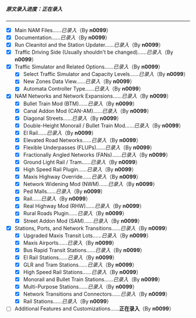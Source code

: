 ##### 原文录入进度：正在录入
---------------------------
- [X] Main NAM Files……*已录入*（By **n0099**）
- [X] Documentation……*已录入*（By **n0099**）
- [X] Run Cleanitol and the Station Updater……*已录入*（By **n0099**）
- [X] Traffic Driving Side (Usually shouldn't be changed)……*已录入*（By **n0099**）
- [X] Traffic Simulator and Related Options……*已录入*（By **n0099**）
  - [X] Select Traffic Simulator and Capacity Levels……*已录入*（By **n0099**）
  - [X] New Zones Data View……*已录入*（By **n0099**）
  - [X] Automata Controller Type……*已录入*（By **n0099**）
- [X] NAM Networks and Network Expansions……*已录入*（By **n0099**）
  - [X] Bullet Train Mod (BTM)……*已录入*（By **n0099**）
  - [X] Canal Addon Mod (CAN-AM)……*已录入*（By **n0099**）
  - [X] Diagonal Streets……*已录入*（By **n0099**）
  - [X] Double-Height Monorail / Bullet Train Mod……*已录入*（By **n0099**）
  - [X] El Rail……*已录入*（By **n0099**）
  - [X] Elevated Road Networks……*已录入*（By **n0099**）
  - [X] Flexible Underpasses (FLUPs)……*已录入*（By **n0099**）
  - [X] Fractionally Angled Networks (FANs)……*已录入*（By **n0099**）
  - [X] Ground Light Rail / Tram……*已录入*（By **n0099**）
  - [X] High Speed Rail Plugin……*已录入*（By **n0099**）
  - [X] Maxis Highway Override……*已录入*（By **n0099**）
  - [X] Network Widening Mod (NWM)……*已录入*（By **n0099**）
  - [X] Ped Malls……*已录入*（By **n0099**）
  - [X] Rail……*已录入*（By **n0099**）
  - [X] Real Highway Mod (RHW)……*已录入*（By **n0099**）
  - [X] Rural Roads Plugin……*已录入*（By **n0099**）
  - [X] Street Addon Mod (SAM)……*已录入*（By **n0099**）
- [X] Stations, Ports, and Network Transitions……*已录入*（By **n0099**）
  - [X] Upgraded Maxis Transit Lots……*已录入*（By **n0099**）
  - [X] Maxis Airports……*已录入*（By **n0099**）
  - [X] Bus Rapid Transit Stations……*已录入*（By **n0099**）
  - [X] El Rail Stations……*已录入*（By **n0099**）
  - [X] GLR and Tram Stations……*已录入*（By **n0099**）
  - [X] High Speed Rail Stations……*已录入*（By **n0099**）
  - [X] Monorail and Bullet Train Stations……*已录入*（By **n0099**）
  - [X] Multi-Purpose Stations……*已录入*（By **n0099**）
  - [X] Network Transitions and Connectors……*已录入*（By **n0099**）
  - [X] Rail Stations……*已录入*（By **n0099**）
- [ ] Additional Features and Customizations……**正在录入**（By **n0099**）